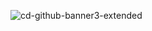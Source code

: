 ![cd-github-banner3-extended](https://user-images.githubusercontent.com/58134090/203648916-62230b53-94c5-4988-96d9-6030a3da57c1.gif)
